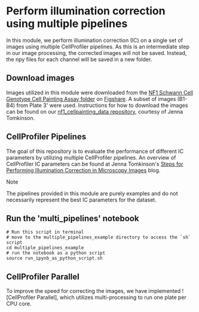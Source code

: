 # Perform illumination correction using multiple pipelines
In this module, we perform illumination correction (IC) on a single set of images using multiple CellProfiler pipelines. As this is an intermediate step in our image processing, the corrected images will not be saved. Instead, the npy files for each channel will be saved in a new folder. 

## Download images
Images utilized in this module were downloaded from the [NF1 Schwann Cell Genotype Cell Painting Assay folder](https://figshare.com/projects/NF1_Schwann_Cell_Genotype_Cell_Painting_Assay/161620)  on [Figshare](https://figshare.com/). A subset of images (B1-B4) from Plate 3' were used. Instructions for how to download the images can be found on our [nf1_cellpainting_data repository](https://github.com/WayScience/nf1_cellpainting_data/tree/main/0.download_data), courtesy of Jenna Tomkinson. 

## CellProfiler Pipelines 
The goal of this repository is to evaluate the performance of different IC parameters by utilizing multiple CellProfiler pipelines. An overview of CellProfiler IC parameters can be found at Jenna Tomkinson's [Steps for Performing Illumination Correction in Microscopy Images](https://www.waysciencelab.com/2023/08/07/illumsteps.html) blog. 

>[!Note]
>The pipelines provided in this module are purely examples and do not necessarily represent the best IC parameters for the dataset. 

## Run the 'multi_pipelines' notebook

    # Run this script in terminal
    # move to the multiple_pipelines_example directory to access the `sh` script
    cd multiple_pipelines_example
    # run the notebook as a python script
    source run_ipynb_as_python_script.sh

## CellProfiler Parallel

To improve the speed for correcting the images, we have implemented ![CellProfiler Parallel], which utilizes multi-processing to run one plate per CPU core.